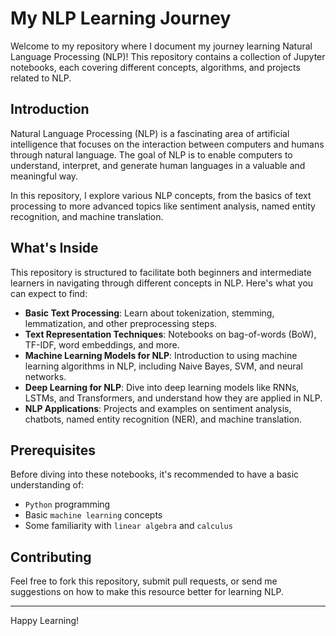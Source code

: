 # My NLP Learning Journey

Welcome to my repository where I document my journey learning Natural Language Processing (NLP)! This repository contains a collection of Jupyter notebooks, each covering different concepts, algorithms, and projects related to NLP.

## Introduction

Natural Language Processing (NLP) is a fascinating area of artificial intelligence that focuses on the interaction between computers and humans through natural language. The goal of NLP is to enable computers to understand, interpret, and generate human languages in a valuable and meaningful way.

In this repository, I explore various NLP concepts, from the basics of text processing to more advanced topics like sentiment analysis, named entity recognition, and machine translation. 

## What's Inside

This repository is structured to facilitate both beginners and intermediate learners in navigating through different concepts in NLP. Here's what you can expect to find:

- **Basic Text Processing**: Learn about tokenization, stemming, lemmatization, and other preprocessing steps.
- **Text Representation Techniques**: Notebooks on bag-of-words (BoW), TF-IDF, word embeddings, and more.
- **Machine Learning Models for NLP**: Introduction to using machine learning algorithms in NLP, including Naive Bayes, SVM, and neural networks.
- **Deep Learning for NLP**: Dive into deep learning models like RNNs, LSTMs, and Transformers, and understand how they are applied in NLP.
- **NLP Applications**: Projects and examples on sentiment analysis, chatbots, named entity recognition (NER), and machine translation.


## Prerequisites

Before diving into these notebooks, it's recommended to have a basic understanding of:

- `Python` programming
- Basic `machine learning` concepts
- Some familiarity with `linear algebra` and `calculus`

## Contributing

Feel free to fork this repository, submit pull requests, or send me suggestions on how to make this resource better for learning NLP.


---

Happy Learning!
